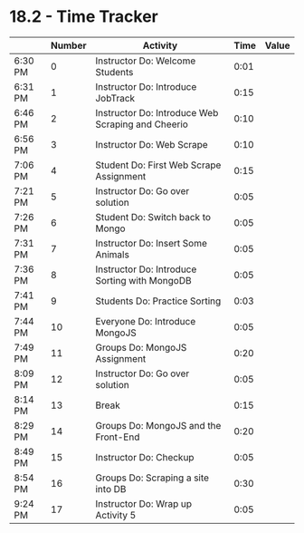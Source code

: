 # 18.2 - Time Tracker

|         | Number | Activity                                          | Time | Value |
| ------- | ------ | ------------------------------------------------- | ---- | ----- |
| 6:30 PM | 0      | Instructor Do: Welcome Students                   | 0:01 |       |
| 6:31 PM | 1      | Instructor Do: Introduce JobTrack             | 0:15 |       |
| 6:46 PM | 2      | Instructor Do: Introduce Web Scraping and Cheerio | 0:10 |       |
| 6:56 PM | 3      | Instructor Do: Web Scrape                         | 0:10 |       |
| 7:06 PM | 4      | Student Do: First Web Scrape Assignment           | 0:15 |       |
| 7:21 PM | 5      | Instructor Do: Go over solution                   | 0:05 |       |
| 7:26 PM | 6      | Student Do: Switch back to Mongo                  | 0:05 |       |
| 7:31 PM | 7      | Instructor Do: Insert Some Animals                | 0:05 |       |
| 7:36 PM | 8      | Instructor Do: Introduce Sorting with MongoDB     | 0:05 |       |
| 7:41 PM | 9      | Students Do: Practice Sorting                     | 0:03 |       |
| 7:44 PM | 10     | Everyone Do: Introduce MongoJS                    | 0:05 |       |
| 7:49 PM | 11     | Groups Do: MongoJS Assignment                     | 0:20 |       |
| 8:09 PM | 12     | Instructor Do: Go over solution                   | 0:05 |       |
| 8:14 PM | 13     | Break                                             | 0:15 |       |
| 8:29 PM | 14     | Groups Do: MongoJS and the Front-End              | 0:20 |       |
| 8:49 PM | 15     | Instructor Do: Checkup                            | 0:05 |       |
| 8:54 PM | 16     | Groups Do: Scraping a site into DB                | 0:30 |       |
| 9:24 PM | 17     | Instructor Do: Wrap up Activity 5                 | 0:05 |       |
